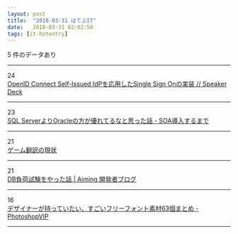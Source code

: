 ```yaml
---
layout: post
title:  "2018-03-31 はてぶIT"
date:   2018-03-31 02:02:58
tags: [it-hotentry]
---
```

5 件のデータあり

<hr><div class="row">
<div class="col-1"><span class="badge badge-pill badge-success h2">24</span></div>
<div class="col-11"><a href='https://speakerdeck.com/rtechkouhou/openid-connect-self-issued-idpwoying-yong-sitasingle-sign-onfalseshi-zhuang' target='_blank'>OpenID Connect Self-Issued IdPを応用したSingle Sign Onの実装 // Speaker Deck</a></div>
</div>
<hr>
<div class="row">
<div class="col-1"><span class="badge badge-pill badge-success h2">23</span></div>
<div class="col-11"><a href='http://ryoben.hateblo.jp/entry/2017/05/29/000853' target='_blank'>SQL ServerよりOracleの方が優れてるなと思った話 - SOA導入するまで</a></div>
</div>
<hr>
<div class="row">
<div class="col-1"><span class="badge badge-pill badge-success h2">21</span></div>
<div class="col-11"><a href='https://anond.hatelabo.jp/20180330214636' target='_blank'>ゲーム翻訳の現状</a></div>
</div>
<hr>
<div class="row">
<div class="col-1"><span class="badge badge-pill badge-success h2">21</span></div>
<div class="col-11"><a href='https://developer.aiming-inc.com/infra/db-loadtest/' target='_blank'>DB負荷試験をやった話 | Aiming 開発者ブログ</a></div>
</div>
<hr>
<div class="row">
<div class="col-1"><span class="badge badge-pill badge-success h2">16</span></div>
<div class="col-11"><a href='http://photoshopvip.net/107956' target='_blank'>デザイナーが持っていたい、すごいフリーフォント素材63個まとめ - PhotoshopVIP</a></div>
</div>
<hr>
